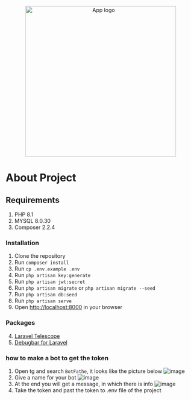 <p align="center"><a href="https://laravel.com" target="_blank"><img src="https://projectlogourl.svg" width="400" alt="App logo"></a></p>

# About Project

## Requirements

1. PHP 8.1
2. MYSQL 8.0.30
3. Composer 2.2.4

### Installation

1. Clone the repository
2. Run `composer install`
3. Run `cp .env.example .env`
4. Run `php artisan key:generate`
5. Run `php artisan jwt:secret`
6. Run `php artisan migrate` or `php artisan migrate --seed`
7. Run `php artisan db:seed`
8. Run `php artisan serve`
9. Open [http://localhost:8000](http://localhost:800) in your browser

### Packages

4. [Laravel Telescope](https://laravel.com/docs/telescope)
5. [Debugbar for Laravel](https://github.com/barryvdh/laravel-debugbar)

### how to make a bot to get the token
1. Open tg and search `BotFathe`, it looks like the picture below
![image](https://github.com/yura-1990/logbot/assets/72699632/e025087a-11b5-4a4e-8d1e-8bb5c810bf92)
2. Give a name for your bot
![image](https://github.com/yura-1990/logbot/assets/72699632/f1909ef0-1e39-4077-88a4-27a3619e215e)
3. At the end you will get a message, in which there is info
![image](https://github.com/yura-1990/logbot/assets/72699632/63351035-614f-4bfb-80a4-ad1e8a930c68)
4. Take the token and past the token to .env file of the project




